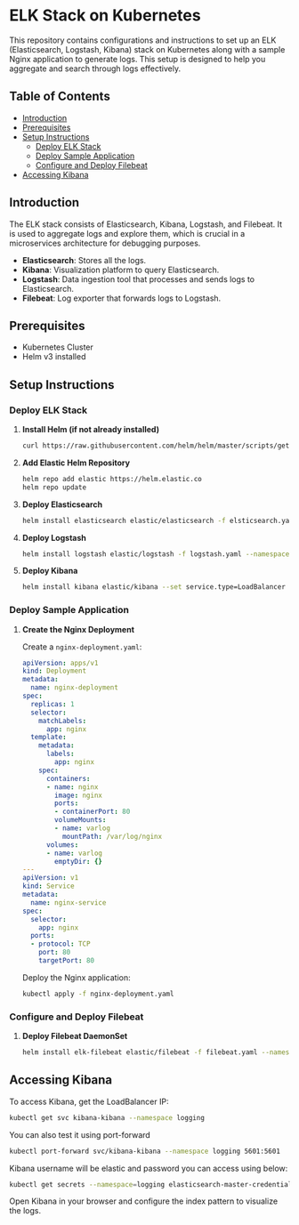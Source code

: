 # ELK Stack on Kubernetes

This repository contains configurations and instructions to set up an ELK (Elasticsearch, Logstash, Kibana) stack on Kubernetes along with a sample Nginx application to generate logs. This setup is designed to help you aggregate and search through logs effectively.

## Table of Contents

- [Introduction](#introduction)
- [Prerequisites](#prerequisites)
- [Setup Instructions](#setup-instructions)
  - [Deploy ELK Stack](#deploy-elk-stack)
  - [Deploy Sample Application](#deploy-sample-application)
  - [Configure and Deploy Filebeat](#configure-and-deploy-filebeat)
- [Accessing Kibana](#accessing-kibana)

## Introduction

The ELK stack consists of Elasticsearch, Kibana, Logstash, and Filebeat. It is used to aggregate logs and explore them, which is crucial in a microservices architecture for debugging purposes.

- **Elasticsearch**: Stores all the logs.
- **Kibana**: Visualization platform to query Elasticsearch.
- **Logstash**: Data ingestion tool that processes and sends logs to Elasticsearch.
- **Filebeat**: Log exporter that forwards logs to Logstash.

## Prerequisites

- Kubernetes Cluster
- Helm v3 installed

## Setup Instructions

### Deploy ELK Stack

1. **Install Helm (if not already installed)**

    ```bash
    curl https://raw.githubusercontent.com/helm/helm/master/scripts/get-helm-3 | bash
    ```

2. **Add Elastic Helm Repository**

    ```bash
    helm repo add elastic https://helm.elastic.co
    helm repo update
    ```

3. **Deploy Elasticsearch**

    ```bash
    helm install elasticsearch elastic/elasticsearch -f elsticsearch.yaml  --namespace logging --create-namespace
    ```

4. **Deploy Logstash**

    ```bash
    helm install logstash elastic/logstash -f logstash.yaml --namespace logging
    ```

5. **Deploy Kibana**

    ```bash
    helm install kibana elastic/kibana --set service.type=LoadBalancer -f kibana.yaml --namespace logging
    ```

### Deploy Sample Application

1. **Create the Nginx Deployment**

    Create a `nginx-deployment.yaml`:

    ```yaml
    apiVersion: apps/v1
    kind: Deployment
    metadata:
      name: nginx-deployment
    spec:
      replicas: 1
      selector:
        matchLabels:
          app: nginx
      template:
        metadata:
          labels:
            app: nginx
        spec:
          containers:
          - name: nginx
            image: nginx
            ports:
            - containerPort: 80
            volumeMounts:
            - name: varlog
              mountPath: /var/log/nginx
          volumes:
          - name: varlog
            emptyDir: {}
    ---
    apiVersion: v1
    kind: Service
    metadata:
      name: nginx-service
    spec:
      selector:
        app: nginx
      ports:
      - protocol: TCP
        port: 80
        targetPort: 80
    ```

    Deploy the Nginx application:

    ```bash
    kubectl apply -f nginx-deployment.yaml
    ```

### Configure and Deploy Filebeat

1. **Deploy Filebeat DaemonSet**

    ```bash
    helm install elk-filebeat elastic/filebeat -f filebeat.yaml --namespace logging
    ```

## Accessing Kibana

To access Kibana, get the LoadBalancer IP:

```bash
kubectl get svc kibana-kibana --namespace logging
```
You can also test it using port-forward

```bash
kubectl port-forward svc/kibana-kibana --namespace logging 5601:5601
```

Kibana username will be elastic and password you can access using below:

```bash
kubectl get secrets --namespace=logging elasticsearch-master-credentials -ojsonpath='{.data.password}' | base64 -d
```

Open Kibana in your browser and configure the index pattern to visualize the logs.

